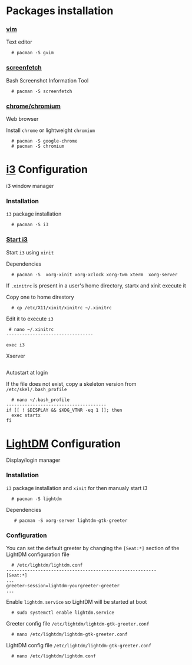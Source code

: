 # Packages installation
### [vim](https://wiki.archlinux.org/index.php/vim)
Text editor
```
  # pacman -S gvim
```
### [screenfetch](https://github.com/KittyKatt/screenFetch)
Bash Screenshot Information Tool
```
  # pacman -S screenfetch
```
### [chrome/chromium](https://wiki.archlinux.org/index.php/chromium)
Web browser

Install `chrome` or lightweight `chromium`
```
  # pacman -S google-chrome
  # pacman -S chromium
```
# [i3](https://wiki.archlinux.org/index.php/i3) Configuration
i3 window manager
### Installation
`i3` package installation 
```
  # pacman -S i3 
```
### [Start i3](https://wiki.archlinux.org/index.php/Xinit#Autostart_X_at_login~)
Start `i3` using `xinit`

Dependencies
```
  # pacman -S  xorg-xinit xorg-xclock xorg-twm xterm  xorg-server
```
If `.xinitrc` is present in a user's home directory, startx and xinit execute it

Copy one to home direstory
```
  # cp /etc/X11/xinit/xinitrc ~/.xinitrc
```
Edit it to execute `i3`
```
 # nano ~/.xinitrc
---------------------------------

exec i3
```
Xserver
```

```
Autostart at login

If the file does not exist, copy a skeleton version from `/etc/skel/.bash_profile`
```
  # nano ~/.bash_profile
--------------------------------------
if [[ ! $DISPLAY && $XDG_VTNR -eq 1 ]]; then
  exec startx
fi
```
# [LightDM](https://wiki.archlinux.org/index.php/LightDM#Installation) Configuration
Display/login manager
### Installation
`i3` package installation and `xinit` for then manualy start i3
```
  # pacman -S lightdm
```
Dependencies
```
   # pacman -S xorg-server lightdm-gtk-greeter
```
### Configuration
You can set the default greeter by changing the `[Seat:*]` section of the LightDM configuration file
```
  # /etc/lightdm/lightdm.conf
---------------------------------------------------------
[Seat:*]
...
greeter-session=lightdm-yourgreeter-greeter
...
```
Enable `lightdm.service` so LightDM will be started at boot
```
  # sudo systemctl enable lightdm.service
```
Greeter config file `/etc/lightdm/lightdm-gtk-greeter.conf`
```
  # nano /etc/lightdm/lightdm-gtk-greeter.conf
```
LightDM config file `/etc/lightdm/lightdm-gtk-greeter.conf`
```
  # nano /etc/lightdm/lightdm.conf
```
